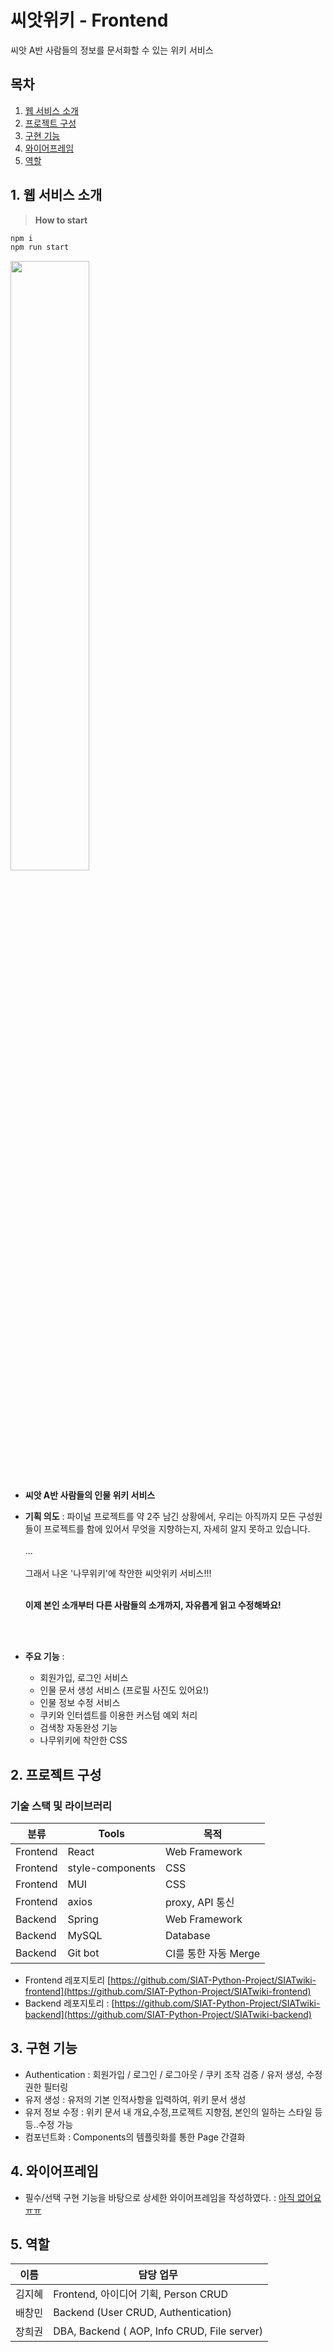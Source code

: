 # 씨앗위키 - Frontend
씨앗 A반 사람들의 정보를 문서화할 수 있는 위키 서비스

## 목차
1. [웹 서비스 소개](#1.-웹-서비스-소개)
2. [프로젝트 구성](#2.-프로젝트-구성)
3. [구현 기능](#3.-구현-기능)
4. [와이어프레임](#4.-와이어프레임)
5. [역할](#5.-역할)


## 1. 웹 서비스 소개


> **How to start**
```js
npm i
npm run start
```

<img src="https://velog.velcdn.com/images/cocoa389/post/85ea386f-e6d5-4449-b764-00f626d179cf/image.png" width="50%" height="50%"/>

- **씨앗 A반 사람들의 인물 위키 서비스** 
- **기획 의도** : 
    파이널 프로젝트를 약 2주 남긴 상황에서,
    우리는 아직까지 모든 구성원들이 
    프로젝트를 함에 있어서 무엇을 지향하는지,
    자세히 알지 못하고 있습니다.
    <br></br>
     ...
    <br></br>
    그래서 나온 '나무위키'에 착안한 씨앗위키 서비스!!!
    <br></br>
   
    **이제 본인 소개부터 다른 사람들의 소개까지, 자유롭게 읽고 수정해봐요!**
    
    <br><br>
    
    
- **주요 기능** :
    - 회원가입, 로그인 서비스
    - 인물 문서 생성 서비스 (프로필 사진도 있어요!)
    - 인물 정보 수정 서비스
    - 쿠키와 인터셉트를 이용한 커스텀 예외 처리
    - 검색창 자동완성 기능
    - 나무위키에 착안한 CSS


## 2. 프로젝트 구성
### **기술 스택 및 라이브러리**

| 분류 | Tools | 목적 |
| ------ | ------ | ------ |
| Frontend | React | Web Framework |
| Frontend | style-components | CSS |
| Frontend | MUI | CSS |
| Frontend | axios | proxy, API 통신 |
| Backend | Spring | Web Framework |
| Backend | MySQL | Database |
| Backend | Git bot | CI를 통한 자동 Merge |

- Frontend 레포지토리 [https://github.com/SIAT-Python-Project/SIATwiki-frontend](https://github.com/SIAT-Python-Project/SIATwiki-frontend)
- Backend 레포지토리 : [https://github.com/SIAT-Python-Project/SIATwiki-backend](https://github.com/SIAT-Python-Project/SIATwiki-backend)

## 3. 구현 기능
  - Authentication : 회원가입 / 로그인 / 로그아웃 / 쿠키 조작 검증 / 유저 생성, 수정 권한 필터링
  - 유저 생성 : 유저의 기본 인적사항을 입력하여, 위키 문서 생성
  - 유저 정보 수정 : 위키 문서 내 개요,수정,프로젝트 지향점, 본인의 일하는 스타일 등등..수정 가능
  - 컴포넌트화 : Components의 템플릿화를 통한 Page 간결화

## 4. 와이어프레임
- 필수/선택 구현 기능을 바탕으로 상세한 와이어프레임을 작성하였다. : [아직 없어요ㅠㅠ](ㅠㅠ)


## 5. 역할

| 이름 | 담당 업무 |
| ------ | ------ |
| 김지혜 | Frontend, 아이디어 기획, Person CRUD |
| 배창민 | Backend (User CRUD, Authentication) |
| 장희권 | DBA, Backend ( AOP, Info CRUD, File server)  |

